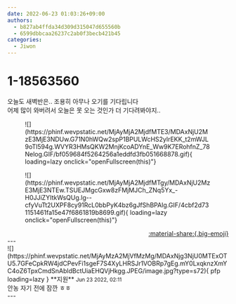 ```yaml
---
date: 2022-06-23 01:03:26+09:00
authors:
  - b827ab4ffda34d309d315047d655560b
  - 6599dbbcaa26237c2ab0f3becb421b45
categories:
  - Jiwon
---
```


# 1-18563560

<div class="post-container" markdown="1">
<div class="content-container md-sidebar__scrollwrap" markdown="1">

오늘도 새벽반은.. 조용히 아무나 오기를 기다립니다<br>어제 많이 와버려서 오늘은 못 오는 것인가 더 기다려봐야지..
<figure markdown="1">
![](https://phinf.wevpstatic.net/MjAyMjA2MjdfMTE3/MDAxNjU2MzE3MjE3NDUw.G71N0hWQw2spP1BPULWcHS2ylrEKK_t2mWJL9oTl594g.WVYR3HMsQKW2MnjKcoADYnE_Ww9K7ERohfnZ_78Nelog.GIF/bf059684f5264256a1eddfd3fb051668878.gif){ loading=lazy onclick="openFullscreen(this)"}
</figure>

<figure markdown="1">
![](https://phinf.wevpstatic.net/MjAyMjA2MjdfMTgy/MDAxNjU2MzE3MjE3NTEw.TSUEJMgcGxw8zFMjMJCh_ZNq5Yx_-H0JJiZYItkWsQUg.lg--cfyVuTt2UXPF8cy91RcL0bbPyK4bz6gJfShBPAIg.GIF/4cbf2d731151461fa15e47f6861819b8699.gif){ loading=lazy onclick="openFullscreen(this)"}
</figure>


</div>
</div>

<div style="text-align: right;" markdown="1">
<a href="https://weverse.io/fromis9/fanpost/1-18563560" style="text-align: right;">:material-share:{.big-emoji}</a>
</div>
---

<div class="comments-container md-sidebar__scrollwrap" markdown="1">
<div class="comment" markdown="1">
<div class='id-container' markdown="1">
![](https://phinf.wevpstatic.net/MjAyMzA2MjVfMzMg/MDAxNjg3NjU0MTExOTU5.7GFeCpkRW4jdCPevFi1sgeF7S4XyLHRSJr1VOBRp7gEg.mY0LxqknzXmYC4oZ6TpxCmdSnAbldBctUiaEHQVjHkgg.JPEG/image.jpg?type=s72){ pfp loading=lazy }
**<span class="artist">지원</span>** <small>Jun 23 2022, 02:11</small><br>
</div>
<div class='comment-body' markdown="1">
안농 자기 전에 잠깐 ㅎㅎ
</div>
</div>
</div>
---
